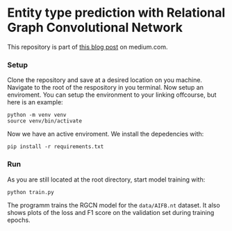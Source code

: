 # Entity type prediction with Relational Graph Convolutional Network

This repository is part of [this blog post](https://medium.com/@tls430/setup-for-entity-type-prediction-with-relational-graph-convolutional-network-pytorch-3554be0bfd5a) on medium.com.

### Setup
Clone the repository and save at a desired location on you machine.
Navigate to the root of the respository in you terminal.
Now setup an enviroment.
You can setup the environment to your linking offcourse, but here is an example:
```
python -m venv venv
source venv/bin/activate
```
Now we have an active enviroment.
We install the depedencies with:
```
pip install -r requirements.txt
```

### Run
As you are still located at the root directory, start model training with:
```
python train.py
```
The programm trains the RGCN model for the `data/AIFB.nt` dataset.
It also shows plots of the loss and F1 score on the validation set during training epochs.
